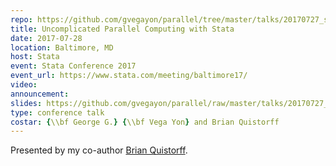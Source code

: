```yaml
---
repo: https://github.com/gvegayon/parallel/tree/master/talks/20170727_stata_conference
title: Uncomplicated Parallel Computing with Stata
date: 2017-07-28
location: Baltimore, MD
host: Stata
event: Stata Conference 2017
event_url: https://www.stata.com/meeting/baltimore17/
video:
announcement:
slides: https://github.com/gvegayon/parallel/raw/master/talks/20170727_stata_conference/20170727_stata_conference.pdf
type: conference talk
costar: {\\bf George G.} {\\bf Vega Yon} and Brian Quistorff
---
```


Presented by my co-author [Brian Quistorff](https://sites.google.com/site/bquistorff/).
